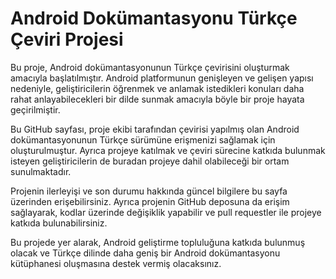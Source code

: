 # Android Dokümantasyonu Türkçe Çeviri Projesi

Bu proje, Android dokümantasyonunun Türkçe çevirisini oluşturmak amacıyla başlatılmıştır. Android platformunun genişleyen ve gelişen yapısı nedeniyle, geliştiricilerin öğrenmek ve anlamak istedikleri konuları daha rahat anlayabilecekleri bir dilde sunmak amacıyla böyle bir proje hayata geçirilmiştir.

Bu GitHub sayfası, proje ekibi tarafından çevirisi yapılmış olan Android dokümantasyonunun Türkçe sürümüne erişmenizi sağlamak için oluşturulmuştur. Ayrıca projeye katılmak ve çeviri sürecine katkıda bulunmak isteyen geliştiricilerin de buradan projeye dahil olabileceği bir ortam sunulmaktadır.

Projenin ilerleyişi ve son durumu hakkında güncel bilgilere bu sayfa üzerinden erişebilirsiniz. Ayrıca projenin GitHub deposuna da erişim sağlayarak, kodlar üzerinde değişiklik yapabilir ve pull requestler ile projeye katkıda bulunabilirsiniz.

Bu projede yer alarak, Android geliştirme topluluğuna katkıda bulunmuş olacak ve Türkçe dilinde daha geniş bir Android dokümantasyonu kütüphanesi oluşmasına destek vermiş olacaksınız.
